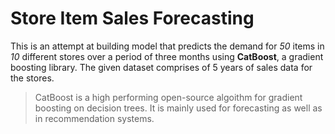 # Store Item Sales Forecasting

This is an attempt at building model that predicts the demand for *50* items in *10* different stores over a period of three months using **CatBoost**, a gradient boosting library. The given dataset comprises of 5 years of sales data for the stores.

> CatBoost is a high performing open-source algoithm for gradient boosting on decision trees. It is mainly used for forecasting as well as in recommendation systems.
